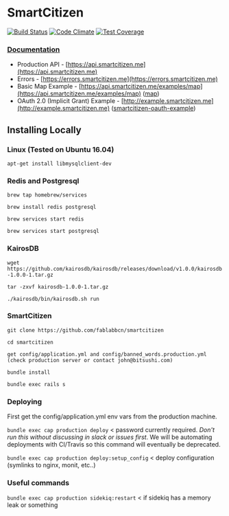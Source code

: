 # SmartCitizen

[![Build Status](https://travis-ci.org/fablabbcn/smartcitizen.svg?branch=master)](https://travis-ci.org/fablabbcn/smartcitizen)
[![Code Climate](https://codeclimate.com/github/fablabbcn/smartcitizen/badges/gpa.svg)](https://codeclimate.com/github/fablabbcn/smartcitizen)
[![Test Coverage](https://codeclimate.com/github/fablabbcn/smartcitizen/badges/coverage.svg)](https://codeclimate.com/github/fablabbcn/smartcitizen)

### [Documentation](https://developer.smartcitizen.me)

* Production API - [https://api.smartcitizen.me](https://api.smartcitizen.me)
* Errors - [https://errors.smartcitizen.me](https://errors.smartcitizen.me)
* Basic Map Example - [https://api.smartcitizen.me/examples/map](https://api.smartcitizen.me/examples/map) ([map](https://github.com/fablabbcn/smartcitizen/blob/master/public/examples/map.html))
* OAuth 2.0 (Implicit Grant) Example - [http://example.smartcitizen.me](http://example.smartcitizen.me) ([smartcitizen-oauth-example](https://github.com/fablabbcn/smartcitizen-oauth-example))

## Installing Locally

### Linux (Tested on Ubuntu 16.04)

`apt-get install libmysqlclient-dev`

### Redis and Postgresql

`brew tap homebrew/services`

`brew install redis postgresql`

`brew services start redis`

`brew services start postgresql`

### KairosDB

`wget https://github.com/kairosdb/kairosdb/releases/download/v1.0.0/kairosdb-1.0.0-1.tar.gz`

`tar -zxvf kairosdb-1.0.0-1.tar.gz`

`./kairosdb/bin/kairosdb.sh run`

### SmartCitizen

`git clone https://github.com/fablabbcn/smartcitizen`

`cd smartcitizen`

`get config/application.yml and config/banned_words.production.yml (check production server or contact john@bitsushi.com)`

`bundle install`

`bundle exec rails s`

### Deploying

First get the config/application.yml env vars from the production machine.

`bundle exec cap production deploy` < password currently required. *Don't run this without discussing in slack or issues first*. We will be automating deployments with CI/Travis so this command will eventually be deprecated.

`bundle exec cap production deploy:setup_config` < deploy configuration (symlinks to nginx, monit, etc..)

### Useful commands

`bundle exec cap production sidekiq:restart` < if sidekiq has a memory leak or something
